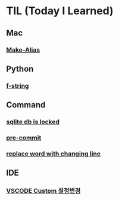 # TIL (Today I Learned)

## Mac
### [Make-Alias](https://github.com/topsailor102/til/blob/master/mac/make-alias.md)

## Python
### [f-string](https://github.com/topsailor102/til/blob/master/python/f'%7Bstring%7D%20helps%20us%20understand%20String%20intuitively'.md)

## Command
### [sqlite db is locked](https://github.com/topsailor102/til/blob/master/command/sqlite_db_is_locked.md)
### [pre-commit](https://github.com/topsailor102/til/blob/master/command/use_git_hooks.md)
### [replace word with changing line](https://github.com/topsailor102/til/blob/master/command/replace_word_with_changing_line.md)

## IDE
### [VSCODE Custom 설정변경](https://github.com/topsailor102/til/blob/master/ide/vscode_custom_setting.md)
